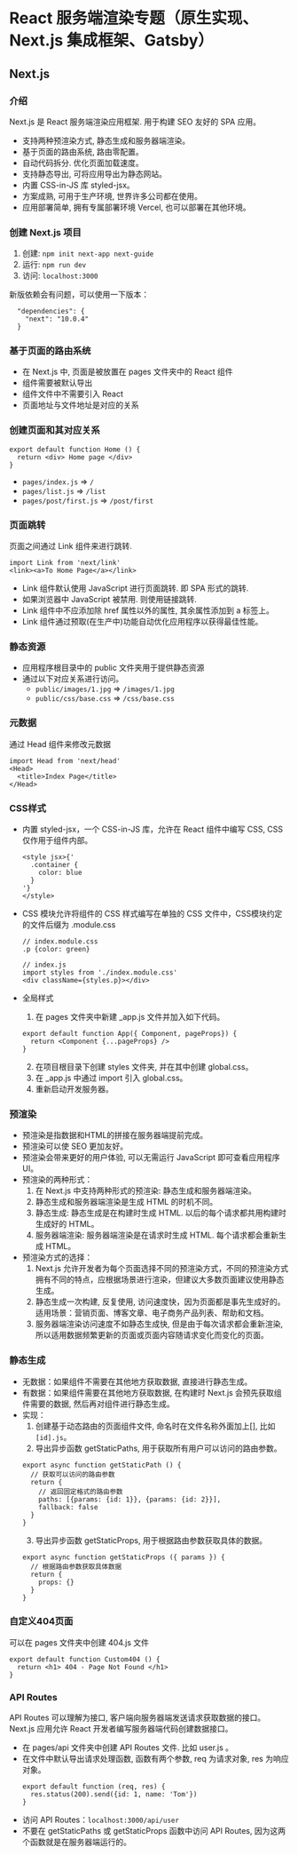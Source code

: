 # **React 服务端渲染专题（原生实现、Next.js 集成框架、Gatsby）**
## Next.js
### 介绍
Next.js 是 React 服务端渲染应⽤框架. ⽤于构建 SEO 友好的 SPA 应⽤。
- ⽀持两种预渲染⽅式, 静态⽣成和服务器端渲染。
- 基于⻚⾯的路由系统, 路由零配置。
- ⾃动代码拆分. 优化⻚⾯加载速度。
- ⽀持静态导出, 可将应⽤导出为静态⽹站。
- 内置 CSS-in-JS 库 styled-jsx。
- ⽅案成熟, 可⽤于⽣产环境, 世界许多公司都在使⽤。
- 应⽤部署简单, 拥有专属部署环境 Vercel, 也可以部署在其他环境。

### 创建 Next.js 项⽬
1. 创建: `npm init next-app next-guide`
2. 运⾏: `npm run dev`
3. 访问: `localhost:3000`

新版依赖会有问题，可以使用一下版本：
```
  "dependencies": {
    "next": "10.0.4"
  }
```

### 基于页面的路由系统
- 在 Next.js 中, ⻚⾯是被放置在 pages ⽂件夹中的 React 组件
- 组件需要被默认导出
- 组件⽂件中不需要引⼊ React
- ⻚⾯地址与⽂件地址是对应的关系

### 创建页面和其对应关系
```
export default function Home () {
  return <div> Home page </div>
}
```
- `pages/index.js` => `/`
- `pages/list.js` => `/list`
- `pages/post/first.js` => `/post/first`

### 页面跳转
页面之间通过 Link 组件来进行跳转.
```
import Link from 'next/link'
<link><a>To Home Page</a></link>
```
- Link 组件默认使⽤ JavaScript 进⾏⻚⾯跳转. 即 SPA 形式的跳转.
- 如果浏览器中 JavaScript 被禁⽤. 则使⽤链接跳转.
- Link 组件中不应添加除 href 属性以外的属性, 其余属性添加到 a 标签上。
- Link 组件通过预取(在⽣产中)功能⾃动优化应⽤程序以获得最佳性能。

### 静态资源
- 应⽤程序根⽬录中的 public ⽂件夹⽤于提供静态资源
- 通过以下对应关系进⾏访问。
    - `public/images/1.jpg` => `/images/1.jpg`
    - `public/css/base.css` => `/css/base.css`

### 元数据
通过 Head 组件来修改元数据
```
import Head from 'next/head'
<Head>
  <title>Index Page</title>
</Head>
```

### CSS样式
- 内置 styled-jsx，⼀个 CSS-in-JS 库，允许在 React 组件中编写 CSS, CSS 仅作⽤于组件内部。
  ```
  <style jsx>{'
    .container {
      color: blue
    }
  '}
  </style>
  ```
- CSS 模块允许将组件的 CSS 样式编写在单独的 CSS ⽂件中，CSS模块约定的文件后缀为 .module.css
  ```
  // index.module.css
  .p {color: green}

  // index.js
  import styles from './index.module.css'
  <div className={styles.p}></div>
  ```
- 全局样式
  1. 在 pages ⽂件夹中新建 _app.js ⽂件并加⼊如下代码。

  ```
  export default function App({ Component, pageProps}) {
    return <Component {...pageProps} />
  }
  ```

    2. 在项⽬根⽬录下创建 styles ⽂件夹, 并在其中创建 global.css。
    3. 在 _app.js 中通过 import 引⼊ global.css。
    4. 重新启动开发服务器。

### 预渲染
- 预渲染是指数据和HTML的拼接在服务器端提前完成。
- 预渲染可以使 SEO 更加友好。
- 预渲染会带来更好的⽤户体验, 可以⽆需运⾏ JavaScript 即可查看应⽤程序UI。
- 预渲染的两种形式：
  1. 在 Next.js 中⽀持两种形式的预渲染: 静态⽣成和服务器端渲染。
  2. 静态⽣成和服务器端渲染是⽣成 HTML 的时机不同。
  3. 静态⽣成: 静态⽣成是在构建时⽣成 HTML. 以后的每个请求都共⽤构建时⽣成好的 HTML。
  4. 服务器端渲染: 服务器端渲染是在请求时⽣成 HTML. 每个请求都会重新⽣成 HTML。
- 预渲染方式的选择：
  1. Next.js 允许开发者为每个⻚⾯选择不同的预渲染⽅式，不同的预渲染⽅式拥有不同的特点，应根据场景进⾏渲染，但建议⼤多数⻚⾯建议使⽤静态⽣成。
  2. 静态⽣成⼀次构建, 反复使⽤, 访问速度快，因为⻚⾯都是事先⽣成好的。适⽤场景：营销⻚⾯、博客⽂章、电⼦商务产品列表、帮助和⽂档。
  3. 服务器端渲染访问速度不如静态⽣成快, 但是由于每次请求都会重新渲染, 所以适⽤数据频繁更新的⻚⾯或⻚⾯内容随请求变化⽽变化的⻚⾯。

### 静态生成
- 无数据：如果组件不需要在其他地⽅获取数据, 直接进⾏静态⽣成。
- 有数据：如果组件需要在其他地⽅获取数据, 在构建时 Next.js 会预先获取组件需要的数据, 然后再对组件进⾏静态⽣成。
- 实现：
  1. 创建基于动态路由的⻚⾯组件⽂件, 命名时在⽂件名称外⾯加上[], ⽐如 `[id].js`。
  2. 导出异步函数 getStaticPaths, ⽤于获取所有⽤户可以访问的路由参数。
  ```
  export async function getStaticPath () {
    // 获取可以访问的路由参数
    return {
      // 返回固定格式的路由参数
      paths: [{params: {id: 1}}, {params: {id: 2}}],
      fallback: false
    }
  }
  ```
  3. 导出异步函数 getStaticProps, ⽤于根据路由参数获取具体的数据。
  ```
  export async function getStaticProps ({ params }) {
    // 根据路由参数获取具体数据
    return {
      props: {}
    }
  }
  ```

### 自定义404页面
可以在 pages ⽂件夹中创建 404.js ⽂件
```
export default function Custom404 () {
  return <h1> 404 - Page Not Found </h1>
}
```

### API Routes
API Routes 可以理解为接⼝, 客户端向服务器端发送请求获取数据的接⼝。Next.js 应⽤允许 React 开发者编写服务器端代码创建数据接⼝。

- 在 pages/api ⽂件夹中创建 API Routes ⽂件. ⽐如 user.js 。
- 在⽂件中默认导出请求处理函数, 函数有两个参数, req 为请求对象, res 为响应对象。
  ```
  export default function (req, res) {
    res.status(200).send({id: 1, name: 'Tom'})
  }
  ```
- 访问 API Routes：`localhost:3000/api/user`
- 不要在 getStaticPaths 或 getStaticProps 函数中访问 API Routes, 因为这两个函数就是在服务器端运⾏的。
